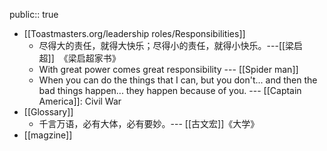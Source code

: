 public:: true

- [[Toastmasters.org/leadership roles/Responsibilities]]
	- 尽得大的责任，就得大快乐；尽得小的责任，就得小快乐。---[[梁启超]]  《梁启超家书》
	- With great power comes great responsibility --- [[Spider man]]
	- When you can do the things that I can, but you don't... and then the bad things happen... they happen because of you.  --- [[Captain America]]: Civil War
- [[Glossary]]
	- 千言万语，必有大体，必有要妙。--- [[古文宏]]《大学》
- [[magzine]]